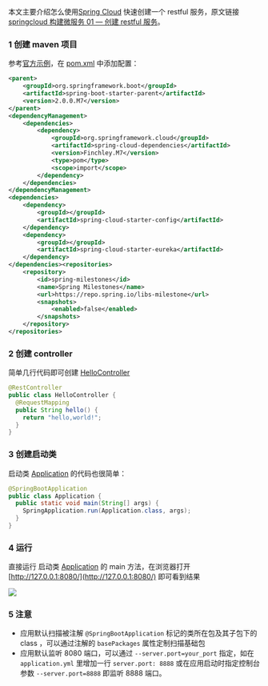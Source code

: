 
本文主要介绍怎么使用[Spring Cloud](http://projects.spring.io/spring-cloud/) 快速创建一个 restful 服务，原文链接 [springcloud 构建微服务 01 — 创建 restful 服务](https://niuhp.github.io/springcloud/01-helloworld.html)。

### 1 创建 maven 项目

参考[官方示例](http://projects.spring.io/spring-cloud/#quick-start)，在 [pom.xml](https://github.com/niuhp/springcloud-sample/blob/master/helloworld/pom.xml) 中添加配置：

```xml
<parent>
    <groupId>org.springframework.boot</groupId>
    <artifactId>spring-boot-starter-parent</artifactId>
    <version>2.0.0.M7</version>
</parent>
<dependencyManagement>
    <dependencies>
        <dependency>
            <groupId>org.springframework.cloud</groupId>
            <artifactId>spring-cloud-dependencies</artifactId>
            <version>Finchley.M7</version>
            <type>pom</type>
            <scope>import</scope>
        </dependency>
    </dependencies>
</dependencyManagement>
<dependencies>
    <dependency>
        <groupId></groupId>
        <artifactId>spring-cloud-starter-config</artifactId>
    </dependency>
    <dependency>
        <groupId></groupId>
        <artifactId>spring-cloud-starter-eureka</artifactId>
    </dependency>
</dependencies><repositories>
    <repository>
        <id>spring-milestones</id>
        <name>Spring Milestones</name>
        <url>https://repo.spring.io/libs-milestone</url>
        <snapshots>
            <enabled>false</enabled>
        </snapshots>
    </repository>
</repositories>
```

### 2 创建 controller

简单几行代码即可创建 [HelloController](https://github.com/niuhp/springcloud-sample/blob/master/helloworld/src/main/java/com/niuhp/springcloud/sample/helloworld/HelloController.java)  

```java
@RestController
public class HelloController {
  @RequestMapping
  public String hello() {
    return "hello,world!";
  }
}
```

### 3 创建启动类
启动类 [Application](https://github.com/niuhp/springcloud-sample/blob/master/helloworld/src/main/java/com/niuhp/springcloud/sample/helloworld/Application.java) 的代码也很简单：  

``` java
@SpringBootApplication
public class Application {
  public static void main(String[] args) {
    SpringApplication.run(Application.class, args);
  }
}
```

### 4 运行

直接运行 启动类 [Application](https://github.com/niuhp/springcloud-sample/blob/master/helloworld/src/main/java/com/niuhp/springcloud/sample/helloworld/Application.java) 的 main 方法，在浏览器打开 [http://127.0.0.1:8080/](http://127.0.0.1:8080/) 即可看到结果

![](https://s.niuhp.com/blog/springclooud/helloworld.png)

### 5 注意
- 应用默认扫描被注解 `@SpringBootApplication` 标记的类所在包及其子包下的 class ，可以通过注解的 `basePackages` 属性定制扫描基础包
- 应用默认监听 8080 端口，可以通过 `--server.port=your_port` 指定，如在 `application.yml` 里增加一行 `server.port: 8888` 或在应用启动时指定控制台参数 `--server.port=8888` 即监听 8888 端口。
